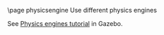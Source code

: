 \page physicsengine Use different physics engines

See [Physics engines tutorial](https://gazebosim.org/api/physics/7/physicsplugin.html) in Gazebo.
